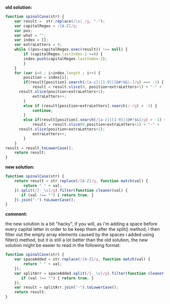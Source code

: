 **old solution:**
```javascript
function spinalCase(str) {
	var result =  str.replace(/\s|_/g, "-");
	var capitalRegex = /[A-Z]/g;
	var pos;
	var what = "";
	var index = [];
	var extraLetters = 0;
	while ((pos=capitalRegex.exec(result)) !== null) {
		if (capitalRegex.lastIndex-2 >=0) {
		index.push(capitalRegex.lastIndex-2);
		}
	}
	for (var i=0 ; i<index.length ; i++) {
		position = index[i];
		if(result[position].search(/[a-z]|[1-9]|[@#!$&\-]/g) === -1) {
			result = result.slice(0, position+extraLetters+1) + "-" +
      result.slice(position+extraLetters+1);
			extraLetters++;
		}
		else if (result[position+extraLetters].search(/-/g) > -1) {
			continue;
		}
		else if(result[position].search(/[a-z]|[1-9]|[@#!$&]/g) > -1) {
			result = result.slice(0,position+extraLetters+1) + "-" + 
      result.slice(position+extraLetters+1);
			extraLetters++;
		}
	}
result = result.toLowerCase();
	return result;
}
```

**new solution:**
```javascript
function spinalCase(str) {
    return result = str.replace(/[A-Z]/g, function match(val) {
        return " " + val;
    }).split(/[-_\s]/g).filter(function cleaner(val) {
       if (val !== "") { return true; } 
    }).join("-").toLowerCase();
}
```
**comment:**

the new solution is a bit "hacky", if you will, as i'm adding a space before every capital letter in order to be keep them
after the split() method, i then filter out the empty array elements caused by the spaces i added using filter() method, but
it is still a lot better than the old solution, the new solution might be easier to read in the following format:
```javascript
function spinalCase(str) {
    var spaceAdded = str.replace(/[A-Z]/g, function match(val) {
        return " " + val;
    });
    var splitArr = spaceAdded.split(/[-_\s]/g).filter(function cleaner(val) {
       if (val !== "") { return true; } 
    });
    var result = splitArr.join("-").toLowerCase();
    return result;
}
```
